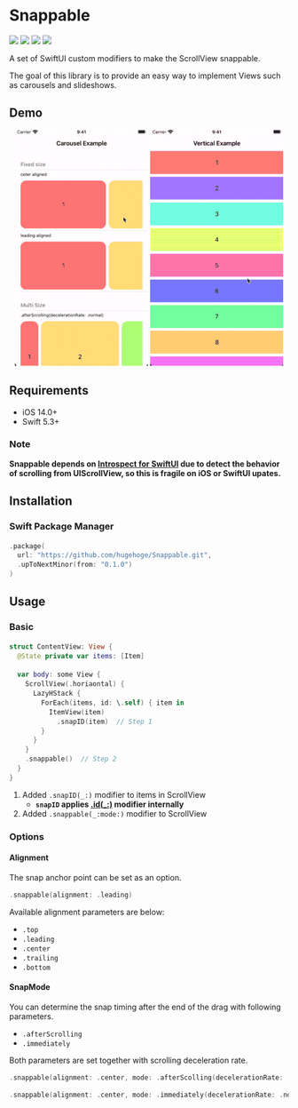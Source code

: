 Snappable
===

[![](https://img.shields.io/github/v/release/hugehoge/Snappable)](https://github.com/hugehoge/Snappable/releases/latest)
[![](https://img.shields.io/cocoapods/v/Snappable.svg)](https://cocoapods.org/pods/Snappable)
[![](https://img.shields.io/endpoint?url=https%3A%2F%2Fswiftpackageindex.com%2Fapi%2Fpackages%2Fhugehoge%2FSnappable%2Fbadge%3Ftype%3Dplatforms)](https://swiftpackageindex.com/hugehoge/Snappable)
[![](https://img.shields.io/endpoint?url=https%3A%2F%2Fswiftpackageindex.com%2Fapi%2Fpackages%2Fhugehoge%2FSnappable%2Fbadge%3Ftype%3Dswift-versions)](https://swiftpackageindex.com/hugehoge/Snappable)

A set of SwiftUI custom modifiers to make the ScrollView snappable.

The goal of this library is to provide an easy way to implement Views such as carousels and slideshows.

## Demo

<p align="center">
<img src="./images/carousel.gif" alt="Carousel demo">
<img src="./images/vertical.gif" alt="Vertical demo">
</p>

## Requirements

- iOS 14.0+
- Swift 5.3+

### Note

**Snappable depends on [Introspect for SwiftUI](https://github.com/siteline/SwiftUI-Introspect) due to detect the behavior of scrolling from UIScrollView, so this is fragile on iOS or SwiftUI upates.**

## Installation

### Swift Package Manager

```swift
.package(
  url: "https://github.com/hugehoge/Snappable.git",
  .upToNextMinor(from: "0.1.0")
)
```

## Usage

### Basic

```swift
struct ContentView: View {
  @State private var items: [Item]

  var body: some View {
    ScrollView(.horiaontal) {
      LazyHStack {
        ForEach(items, id: \.self) { item in
          ItemView(item)
            .snapID(item)  // Step 1
        }
      }
    }
    .snappable()  // Step 2
  }
}
```

1. Added `.snapID(_:)` modifier to items in ScrollView
    - **`snapID` applies [.id(_:)](https://developer.apple.com/documentation/swiftui/view/id(_:)) modifier internally**
1. Added `.snappable(_:mode:)` modifier to ScrollView

### Options
#### Alignment

The snap anchor point can be set as an option.

```swift
.snappable(alignment: .leading)
```

Available alignment parameters are below:

- `.top`
- `.leading`
- `.center`
- `.trailing`
- `.bottom`

#### SnapMode

You can determine the snap timing after the end of the drag with following parameters.

- `.afterScrolling`
- `.immediately`

Both parameters are set together with scrolling deceleration rate.

```swift
.snappable(alignment: .center, mode: .afterScolling(decelerationRate: .fast))
```

```swift
.snappable(alignment: .center, mode: .immediately(decelerationRate: .normal, withFlick: false))
```
